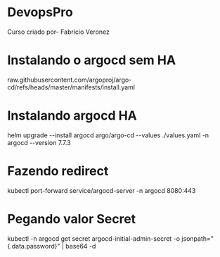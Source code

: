 # DevopsPro
Curso criado por- Fabricio Veronez

# Instalando o argocd sem HA
  raw.githubusercontent.com/argoproj/argo-cd/refs/heads/master/manifests/install.yaml

# Instalando argocd HA
  helm upgrade --install argocd argo/argo-cd --values ./values.yaml -n argocd --version 7.7.3

# Fazendo redirect
  kubectl port-forward service/argocd-server -n argocd 8080:443

# Pegando valor Secret
  kubectl -n argocd get secret argocd-initial-admin-secret -o jsonpath="{.data.password}" | base64 -d
